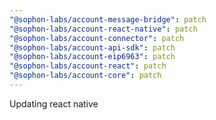 ```yaml
---
"@sophon-labs/account-message-bridge": patch
"@sophon-labs/account-react-native": patch
"@sophon-labs/account-connector": patch
"@sophon-labs/account-api-sdk": patch
"@sophon-labs/account-eip6963": patch
"@sophon-labs/account-react": patch
"@sophon-labs/account-core": patch
---
```


Updating react native
